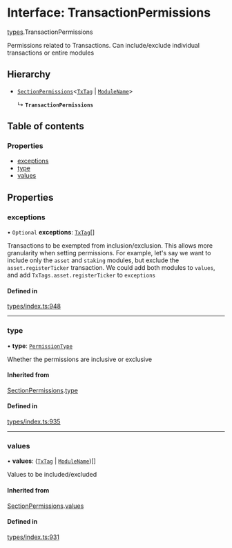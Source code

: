 # Interface: TransactionPermissions

[types](../wiki/types).TransactionPermissions

Permissions related to Transactions. Can include/exclude individual transactions or entire modules

## Hierarchy

- [`SectionPermissions`](../wiki/types.SectionPermissions)<[`TxTag`](../wiki/generated.types#txtag) \| [`ModuleName`](../wiki/generated.types.ModuleName)\>

  ↳ **`TransactionPermissions`**

## Table of contents

### Properties

- [exceptions](../wiki/types.TransactionPermissions#exceptions)
- [type](../wiki/types.TransactionPermissions#type)
- [values](../wiki/types.TransactionPermissions#values)

## Properties

### exceptions

• `Optional` **exceptions**: [`TxTag`](../wiki/generated.types#txtag)[]

Transactions to be exempted from inclusion/exclusion. This allows more granularity when
  setting permissions. For example, let's say we want to include only the `asset` and `staking` modules,
  but exclude the `asset.registerTicker` transaction. We could add both modules to `values`, and add
  `TxTags.asset.registerTicker` to `exceptions`

#### Defined in

[types/index.ts:948](https://github.com/PolymeshAssociation/polymesh-sdk/blob/07a4c5b0/src/types/index.ts#L948)

___

### type

• **type**: [`PermissionType`](../wiki/types.PermissionType)

Whether the permissions are inclusive or exclusive

#### Inherited from

[SectionPermissions](../wiki/types.SectionPermissions).[type](../wiki/types.SectionPermissions#type)

#### Defined in

[types/index.ts:935](https://github.com/PolymeshAssociation/polymesh-sdk/blob/07a4c5b0/src/types/index.ts#L935)

___

### values

• **values**: ([`TxTag`](../wiki/generated.types#txtag) \| [`ModuleName`](../wiki/generated.types.ModuleName))[]

Values to be included/excluded

#### Inherited from

[SectionPermissions](../wiki/types.SectionPermissions).[values](../wiki/types.SectionPermissions#values)

#### Defined in

[types/index.ts:931](https://github.com/PolymeshAssociation/polymesh-sdk/blob/07a4c5b0/src/types/index.ts#L931)
